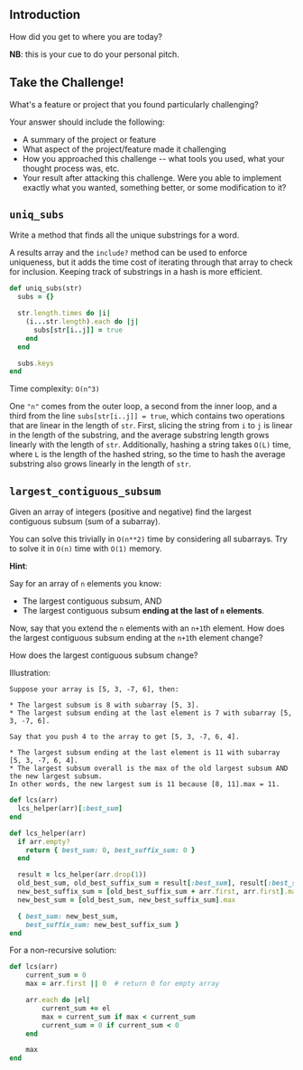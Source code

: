 ## Introduction 

How did you get to where you are today?

**NB**: this is your cue to do your personal pitch.

## Take the Challenge!

What's a feature or project that you found particularly challenging?

Your answer should include the following:

- A summary of the project or feature 
- What aspect of the project/feature made it challenging 
- How you approached this challenge -- what tools you used, what your thought process was, etc.
- Your result after attacking this challenge.  Were you able to implement exactly what you wanted, something better, or some modification to it?

## `uniq_subs`

Write a method that finds all the unique substrings for a word.

A results array and the `include?` method can be used to enforce
uniqueness, but it adds the time cost of iterating through that array
to check for inclusion. Keeping track of substrings in a hash is more
efficient.

```ruby
def uniq_subs(str)
  subs = {}

  str.length.times do |i|
    (i...str.length).each do |j|
      subs[str[i..j]] = true
    end
  end

  subs.keys
end
```

Time complexity: `O(n^3)`

One `"n"` comes from the outer loop, a second from the inner loop, and a
third from the line `subs[str[i..j]] = true`, which contains two
operations that are linear in the length of `str`. First, slicing the
string from `i` to `j` is linear in the length of the substring, and the
average substring length grows linearly with the length of `str`.
Additionally, hashing a string takes `O(L)` time, where `L` is the
length of the hashed string, so the time to hash the average substring
also grows linearly in the length of `str`.

## `largest_contiguous_subsum`

Given an array of integers (positive and negative) find the largest
contiguous subsum (sum of a subarray).

You can solve this trivially in `O(n**2)` time by considering all
subarrays. Try to solve it in `O(n)` time with `O(1)` memory.

**Hint**:

Say for an array of `n` elements you know:

* The largest contiguous subsum, AND
* The largest contiguous subsum **ending at the last of `n`
  elements**.

Now, say that you extend the `n` elements with an `n+1`th element. How
does the largest contiguous subsum ending at the `n+1`th element
change?

How does the largest contiguous subsum change?

Illustration:


```
Suppose your array is [5, 3, -7, 6], then:

* The largest subsum is 8 with subarray [5, 3].
* The largest subsum ending at the last element is 7 with subarray [5, 3, -7, 6].

Say that you push 4 to the array to get [5, 3, -7, 6, 4].

* The largest subsum ending at the last element is 11 with subarray [5, 3, -7, 6, 4].
* The largest subsum overall is the max of the old largest subsum AND the new largest subsum.
In other words, the new largest sum is 11 because [8, 11].max = 11.
```

```ruby
def lcs(arr)
  lcs_helper(arr)[:best_sum]
end

def lcs_helper(arr)
  if arr.empty?
    return { best_sum: 0, best_suffix_sum: 0 }
  end

  result = lcs_helper(arr.drop(1))
  old_best_sum, old_best_suffix_sum = result[:best_sum], result[:best_suffix_sum]
  new_best_suffix_sum = [old_best_suffix_sum + arr.first, arr.first].max
  new_best_sum = [old_best_sum, new_best_suffix_sum].max

  { best_sum: new_best_sum,
    best_suffix_sum: new_best_suffix_sum }
end
```

For a non-recursive solution:

```ruby
def lcs(arr)
    current_sum = 0
    max = arr.first || 0  # return 0 for empty array

    arr.each do |el|
        current_sum += el
        max = current_sum if max < current_sum
        current_sum = 0 if current_sum < 0
    end

    max
end
```
